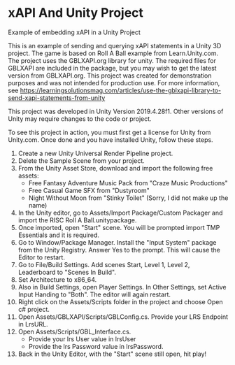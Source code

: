 # xAPI And Unity Project
Example of embedding xAPI in a Unity Project

This is an example of sending and querying xAPI statements in a Unity 3D project.  The game is based on Roll A Ball example from Learn.Unity.com.  The project uses the GBLXAPI.org library for unity.  The required files for GBLXAPI are included in the package, but you may wish to get the latest version from GBLXAPI.org.  This project was created for demonstration purposes and was not intended for production use.  For more information, see https://learningsolutionsmag.com/articles/use-the-gblxapi-library-to-send-xapi-statements-from-unity

This project was developed in Unity Version 2019.4.28f1.  Other versions of Unity may require changes to the code or project.

To see this project in action, you must first get a license for Unity from Unity.com.  Once done and you have installed Unity, follow these steps.

1. Create a new Unity Universal Render Pipeline project.
2. Delete the Sample Scene from your project.
3. From the Unity Asset Store, download and import the following free assets:
   * Free Fantasy Adventure Music Pack from "Craze Music Productions"
   * Free Casual Game SFX from "Dustyroom"
   * Night Without Moon from "Stinky Toilet"  (Sorry, I did not make up the name)
4. In the Unity editor, go to Assets/Import Package/Custom Packager and import the RISC Roll A Ball.unitypackage.
5. Once imported, open "Start" scene.  You will be prompted import TMP Essentials and it is required.
6. Go to Window/Package Manager.  Install the "Input System" package from the Unity Registry. Answer Yes to the prompt. This will cause the Editor to restart.
7. Go to File/Build Settings. Add scenes Start, Level 1, Level 2, Leaderboard to "Scenes In Build".
8. Set Architecture to x86_64.
9. Also in Build Settings, open Player Settings. In Other Settings, set Active Input Handing to "Both".  The editor will again restart.
10. Right click on the Assets/Scripts folder in the project and choose Open c# project.
11. Open Assets/GBLXAPI/Scripts/GBLConfig.cs. Provide your LRS Endpoint in LrsURL.
12. Open Assets/Scripts/GBL_Interface.cs.
    * Provide your lrs User value in lrsUser
    * Provide the lrs Password value in lrsPassword.
13. Back in the Unity Editor, with the "Start" scene still open, hit play!


